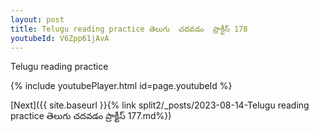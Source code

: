 ```yaml
---
layout: post
title: Telugu reading practice తెలుగు  చదవడం  ప్రాక్టీస్ 178
youtubeId: V6Zpp61jAvA
---
```

 
 
Telugu reading practice
 
 
 
 
 


{% include youtubePlayer.html id=page.youtubeId %}
 
[Next]({{ site.baseurl }}{% link  split2/_posts/2023-08-14-Telugu reading practice తెలుగు  చదవడం  ప్రాక్టీస్ 177.md%})
 
